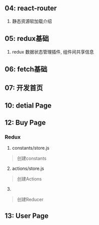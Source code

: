 ## 04: react-router
1. 静态资源软加载介绍



## 05: redux基础
1. redux 数据状态管理插件, 组件间共享信息



## 06: fetch基础



## 07: 开发首页



## 10: detial Page



## 12: Buy Page
### Redux
1. constants/store.js 
> 创建constants
2. actions/store.js
> 创建Actions
3. 
> 创建Reducer



## 13: User Page
